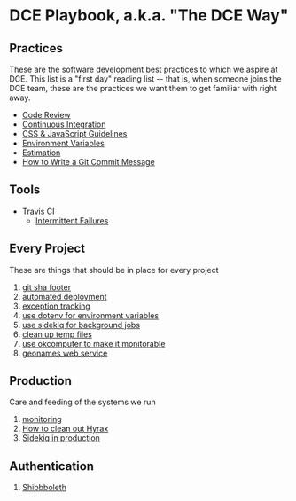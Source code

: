 # DCE Playbook, a.k.a. "The DCE Way"

## Practices
These are the software development best practices to which we aspire at DCE. This list is a "first day" reading list --
that is, when someone joins the DCE team, these are the practices we want them to get familiar with right away.

- [Code Review](practices/code_review.md)
- [Continuous Integration](practices/ci.md)
- [CSS & JavaScript Guidelines](practices/css_and_js_guidelines.md)
- [Environment Variables](practices/environment_variables.md)
- [Estimation](practices/estimation.md)
- [How to Write a Git Commit Message](https://chris.beams.io/posts/git-commit/)

## Tools

- Travis CI
  - [Intermittent Failures](tools/travis/intermittent_failures.md)

## Every Project
These are things that should be in place for every project
1. [git sha footer](every_project/git_sha.md)
2. [automated deployment](every_project/auto_deploy.md)
3. [exception tracking](every_project/exception_tracking.md)
4. [use dotenv for environment variables](every_project/dotenv.md)
5. [use sidekiq for background jobs](every_project/sidekiq.md)
6. [clean up temp files](every_project/cleanup_temp_files.md)
7. [use okcomputer to make it monitorable](every_project/okcomputer.md)
8. [geonames web service](every_project/geonames.md)

## Production
Care and feeding of the systems we run
1. [monitoring](production/nagios.md)
2. [How to clean out Hyrax](practices/cleanout_hyrax.md)
3. [Sidekiq in production](production/sidekiq_in_production.md)

## Authentication
1. [Shibbboleth](authentication/shibboleth.md)

